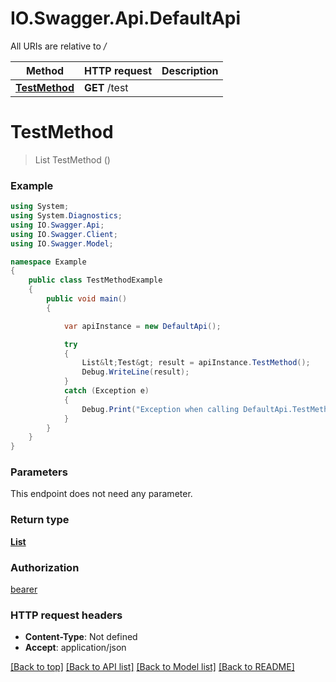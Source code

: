 # IO.Swagger.Api.DefaultApi

All URIs are relative to */*

Method | HTTP request | Description
------------- | ------------- | -------------
[**TestMethod**](DefaultApi.md#testmethod) | **GET** /test | 

<a name="testmethod"></a>
# **TestMethod**
> List<Test> TestMethod ()



### Example
```csharp
using System;
using System.Diagnostics;
using IO.Swagger.Api;
using IO.Swagger.Client;
using IO.Swagger.Model;

namespace Example
{
    public class TestMethodExample
    {
        public void main()
        {

            var apiInstance = new DefaultApi();

            try
            {
                List&lt;Test&gt; result = apiInstance.TestMethod();
                Debug.WriteLine(result);
            }
            catch (Exception e)
            {
                Debug.Print("Exception when calling DefaultApi.TestMethod: " + e.Message );
            }
        }
    }
}
```

### Parameters
This endpoint does not need any parameter.

### Return type

[**List<Test>**](Test.md)

### Authorization

[bearer](../README.md#bearer)

### HTTP request headers

 - **Content-Type**: Not defined
 - **Accept**: application/json

[[Back to top]](#) [[Back to API list]](../README.md#documentation-for-api-endpoints) [[Back to Model list]](../README.md#documentation-for-models) [[Back to README]](../README.md)
